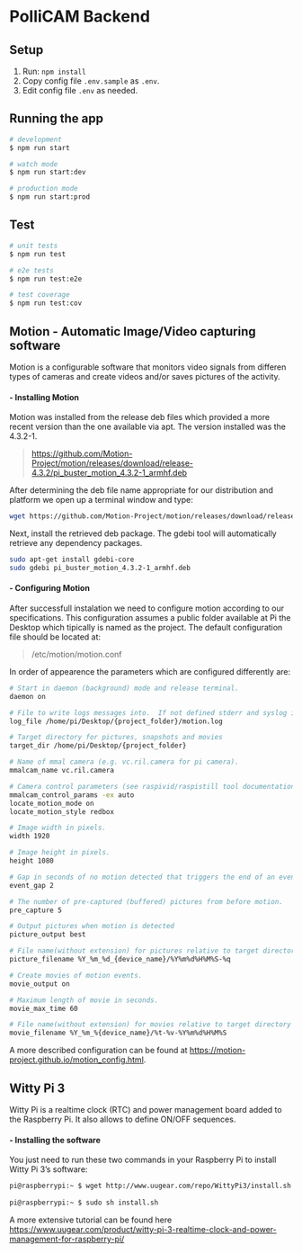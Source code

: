 # PolliCAM Backend

## Setup

1. Run: `npm install`
2. Copy config file `.env.sample` as `.env`.
3. Edit config file `.env` as needed.

## Running the app

```bash
# development
$ npm run start

# watch mode
$ npm run start:dev

# production mode
$ npm run start:prod
```

## Test

```bash
# unit tests
$ npm run test

# e2e tests
$ npm run test:e2e

# test coverage
$ npm run test:cov
```
## Motion - Automatic Image/Video capturing software

Motion is a configurable software that monitors video signals from differen types of cameras and create videos and/or saves pictures of the activity.

#### - Installing Motion

Motion was installed from the release deb files which provided a more recent version than the one available via apt.
The version installed was the 4.3.2-1.
>https://github.com/Motion-Project/motion/releases/download/release-4.3.2/pi_buster_motion_4.3.2-1_armhf.deb

After determining the deb file name appropriate for our distribution and platform we open up a terminal window and type:
```bash
wget https://github.com/Motion-Project/motion/releases/download/release-4.3.2/pi_buster_motion_4.3.2-1_armhf.deb
```
Next, install the retrieved deb package. The gdebi tool  will automatically retrieve any dependency packages. 
```bash
sudo apt-get install gdebi-core
sudo gdebi pi_buster_motion_4.3.2-1_armhf.deb 
```

#### - Configuring Motion

After successfull instalation we need to configure motion according to our specifications. This configuration assumes a public folder available at Pi the Desktop which tipically is named as the project. The default configuration file should be located at:
>/etc/motion/motion.conf

In order of appearence the parameters which are configured differently are:
```bash
# Start in daemon (background) mode and release terminal.
daemon on

# File to write logs messages into.  If not defined stderr and syslog is used.
log_file /home/pi/Desktop/{project_folder}/motion.log

# Target directory for pictures, snapshots and movies
target_dir /home/pi/Desktop/{project_folder}

# Name of mmal camera (e.g. vc.ril.camera for pi camera).
mmalcam_name vc.ril.camera

# Camera control parameters (see raspivid/raspistill tool documentation)
mmalcam_control_params -ex auto
locate_motion_mode on
locate_motion_style redbox

# Image width in pixels.
width 1920

# Image height in pixels.
height 1080

# Gap in seconds of no motion detected that triggers the end of an event.
event_gap 2 

# The number of pre-captured (buffered) pictures from before motion.
pre_capture 5

# Output pictures when motion is detected
picture_output best

# File name(without extension) for pictures relative to target directory
picture_filename %Y_%m_%d_{device_name}/%Y%m%d%H%M%S-%q

# Create movies of motion events.
movie_output on

# Maximum length of movie in seconds.
movie_max_time 60

# File name(without extension) for movies relative to target directory
movie_filename %Y_%m_%{device_name}/%t-%v-%Y%m%d%H%M%S
```

A more described configuration can be found at https://motion-project.github.io/motion_config.html.

## Witty Pi 3

Witty Pi is a realtime clock (RTC) and power management board added to the Raspberry Pi. It also allows to define ON/OFF sequences.

#### - Installing the software

You just need to run these two commands in your Raspberry Pi to install Witty Pi 3’s software:
```bash
pi@raspberrypi:~ $ wget http://www.uugear.com/repo/WittyPi3/install.sh
 
pi@raspberrypi:~ $ sudo sh install.sh
```

A more extensive tutorial can be found here https://www.uugear.com/product/witty-pi-3-realtime-clock-and-power-management-for-raspberry-pi/
